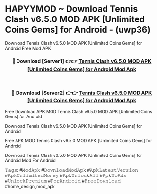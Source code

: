 # HAPYYMOD ~ Download Tennis Clash v6.5.0 MOD APK [Unlimited Coins Gems] for Android - (uwp36)
Download Tennis Clash v6.5.0 MOD APK [Unlimited Coins Gems] for Android Free Mod APK

<div align="center">
<h3>🔴 Download [Server1] 👉👉 <a href="https://apk-comot.site?title=Tennis_Clash_v6.5.0_MOD_APK_[Unlimited_Coins_Gems]_for_Android">Tennis Clash v6.5.0 MOD APK [Unlimited Coins Gems] for Android Mod Apk</a></h3><br>

<h3>🔴 Download [Server2] 👉👉 <a href="https://apk-comot.site?title=Tennis_Clash_v6.5.0_MOD_APK_[Unlimited_Coins_Gems]_for_Android">Tennis Clash v6.5.0 MOD APK [Unlimited Coins Gems] for Android Mod Apk</a></h3>
</div>


Free Download APK MOD Tennis Clash v6.5.0 MOD APK [Unlimited Coins Gems] for Android

Download Tennis Clash v6.5.0 MOD APK [Unlimited Coins Gems] for Android 

Free APK MOD Tennis Clash v6.5.0 MOD APK [Unlimited Coins Gems] for Android 

Download Tennis Clash v6.5.0 MOD APK [Unlimited Coins Gems] for Android Mod For Android

𝚃𝚊𝚐𝚜: #𝙼𝚘𝚍𝙰𝚙𝚔 #𝙳𝚘𝚠𝚗𝚕𝚘𝚊𝚍𝙼𝚘𝚍𝙰𝚙𝚔 #𝙰𝚙𝚔𝙻𝚊𝚝𝚎𝚜𝚝𝚅𝚎𝚛𝚜𝚒𝚘𝚗 #𝙰𝚙𝚔𝚄𝚗𝚕𝚒𝚖𝚒𝚝𝚎𝚍𝙼𝚘𝚗𝚎𝚢 #𝙰𝚙𝚔𝚄𝚗𝚕𝚘𝚌𝚔𝙰𝚕𝚕 #𝙰𝚙𝚔𝙽𝚘𝙰𝚍𝚜 #𝚄𝚗𝚕𝚘𝚌𝚔𝙿𝚛𝚎𝚖𝚒𝚞𝚖 #𝙵𝚘𝚛𝙰𝚗𝚍𝚛𝚘𝚒𝚍 #𝙵𝚛𝚎𝚎𝙳𝚘𝚠𝚗𝚕𝚘𝚊𝚍 #home_design_mod_apk